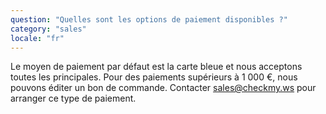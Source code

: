 ```yaml
---
question: "Quelles sont les options de paiement disponibles ?"
category: "sales"
locale: "fr"
---
```


Le moyen de paiement par défaut est la carte bleue et nous acceptons toutes les principales. Pour des paiements supérieurs à 1 000 €, nous pouvons éditer un bon de commande. Contacter sales@checkmy.ws pour arranger ce type de paiement.